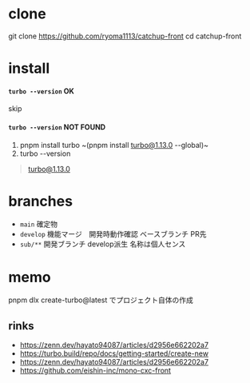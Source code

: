 # clone
git clone https://github.com/ryoma1113/catchup-front
cd catchup-front

# install
#### `turbo --version` OK
skip

#### `turbo --version` NOT FOUND
1. pnpm install turbo ~(pnpm install turbo@1.13.0 --global)~
2. turbo --version
  > turbo@1.13.0

# branches
- `main` 確定物
- `develop` 機能マージ　開発時動作確認 ベースブランチ PR先
- `sub/**` 開発ブランチ develop派生 名称は個人センス

# memo
pnpm dlx create-turbo@latest でプロジェクト自体の作成

## rinks
- https://zenn.dev/hayato94087/articles/d2956e662202a7
- https://turbo.build/repo/docs/getting-started/create-new
- https://zenn.dev/hayato94087/articles/d2956e662202a7
- https://github.com/eishin-inc/mono-cxc-front
